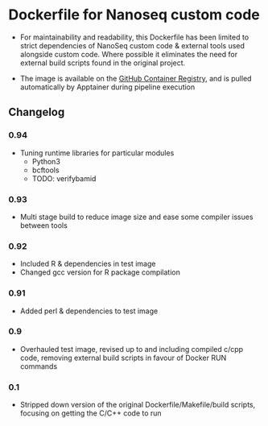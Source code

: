 # Dockerfile for Nanoseq custom code

- For maintainability and readability, this Dockerfile has been limited to strict dependencies of NanoSeq custom code & external tools used alongside custom code. Where possible it eliminates the need for external build scripts found in the original project.

- The image is available on the [GitHub Container Registry](https://github.com/NBISweden/NanoSeq/pkgs/container/nanoseq-src), and is pulled automatically by Apptainer during pipeline execution

## Changelog

### 0.94

- Tuning runtime libraries for particular modules
	- Python3
	- bcftools
	- TODO: verifybamid

### 0.93

- Multi stage build to reduce image size and ease some compiler issues between tools

### 0.92

- Included R & dependencies in test image
- Changed gcc version for R package compilation

### 0.91

- Added perl & dependencies to test image

### 0.9

- Overhauled test image, revised up to and including compiled c/cpp code, removing external build scripts in favour of Docker RUN commands

### 0.1

- Stripped down version of the original Dockerfile/Makefile/build scripts, focusing on getting the C/C++ code to run
